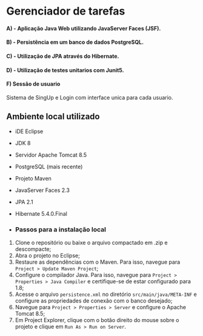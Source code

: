 # Gerenciador de tarefas

#### A) - Aplicação Java Web utilizando JavaServer Faces (JSF).

#### B) -  Persistência em um banco de dados PostgreSQL.

#### C) - Utilização de JPA através do Hibernate.

#### D) - Utilização de testes unitarios com Junit5.

#### F) Sessão de usuario
Sistema de SingUp e Login com interface unica para cada usuario.

## Ambiente local utilizado
- iDE Eclipse
- JDK 8
- Servidor Apache Tomcat 8.5
- PostgreSQL (mais recente)
- Projeto Maven
- JavaServer Faces 2.3
- JPA 2.1
- Hibernate 5.4.0.Final

- ### Passos para a instalação local
1. Clone o repositório ou baixe o arquivo compactado em .zip e descompacte;
2. Abra o projeto no Eclipse;
3. Restaure as dependências com o Maven. Para isso, navegue para `Project > Update Maven Project`;
4. Configure o compilador Java. Para isso, navegue para `Project > Properties > Java Compiler` e certifique-se de estar configurado para 1.8;
5. Acesse o arquivo `persistence.xml` no diretório `src/main/java/META-INF` e configure as propriedades de conexão com o banco desejado;
6. Navegue para `Project > Properties > Server` e configure o Apache Tomcat 8.5;
7. Em Project Explorer, clique com o botão direito do mouse sobre o projeto e clique em `Run As > Run on Server`.

